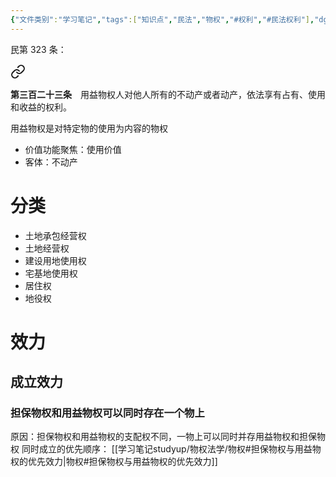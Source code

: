 ```yaml
---
{"文件类别":"学习笔记","tags":["知识点","民法","物权","#权利","#民法权利"],"dg-publish":true,"permalink":"/学习笔记studyup/物权法学/用益物权/","dgPassFrontmatter":true,"created":"2024-09-29T14:11:22.041+08:00","updated":"2024-11-01T14:31:57.239+08:00"}
---
```


民第 323 条：
<div class="transclusion internal-embed is-loaded"><a class="markdown-embed-link" href="////#t323" aria-label="Open link"><svg xmlns="http://www.w3.org/2000/svg" width="24" height="24" viewBox="0 0 24 24" fill="none" stroke="currentColor" stroke-width="2" stroke-linecap="round" stroke-linejoin="round" class="svg-icon lucide-link"><path d="M10 13a5 5 0 0 0 7.54.54l3-3a5 5 0 0 0-7.07-7.07l-1.72 1.71"></path><path d="M14 11a5 5 0 0 0-7.54-.54l-3 3a5 5 0 0 0 7.07 7.07l1.71-1.71"></path></svg></a><div class="markdown-embed">



**第三百二十三条**　用益物权人对他人所有的不动产或者动产，依法享有占有、使用和收益的权利。 

</div></div>

用益物权是对特定物的使用为内容的物权
- 价值功能聚焦：使用价值
- 客体：不动产

# 分类
- 土地承包经营权
- 土地经营权
- 建设用地使用权
- 宅基地使用权
- 居住权
- 地役权

# 效力
## 成立效力
### 担保物权和用益物权可以同时存在一个物上
原因：担保物权和用益物权的支配权不同，一物上可以同时并存用益物权和担保物权
同时成立的优先顺序： [[学习笔记studyup/物权法学/物权#担保物权与用益物权的优先效力\|物权#担保物权与用益物权的优先效力]]
